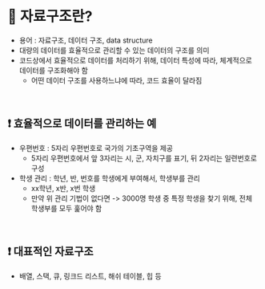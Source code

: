 # 📢 자료구조란?

- 용어 : 자료구조, 데이터 구조, data structure
- 대량의 데이터를 효율적으로 관리할 수 있는 데이터의 구조를 의미
- 코드상에서 효율적으로 데이터를 처리하기 위해, 데이터 특성에 따라, 체계적으로 데이터를 구조화해야 함
  - 어떤 데이터 구조를 사용하느냐에 따라, 코드 효율이 달라짐

<br>

## ❗️ 효율적으로 데이터를 관리하는 예

- 우편번호 : 5자리 우편번호로 국가의 기초구역을 제공
  - 5자리 우편번호에서 앞 3자리는 시, 군, 자치구를 표기, 뒤 2자리는 일련번호로 구성
- 학생 관리 : 학년, 반, 번호를 학생에게 부여해서, 학생부를 관리
  - xx학년, x반, x번 학생
  - 만약 위 관리 기법이 없다면 -> 3000명 학생 중 특정 학생을 찾기 위해, 전체 학생부를 모두 훑어야 함

<br>

## ❗️ 대표적인 자료구조

- 배열, 스택, 큐, 링크드 리스트, 해쉬 테이블, 힙 등
